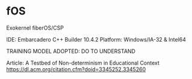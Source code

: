 # fOS
 Exokernel fiberOS/CSP

 IDE: Embarcadero C++ Builder 10.4.2
 Platform: Windows/IA-32 & Intel64

 TRAINING MODEL ADOPTED: DO TO UNDERSTAND

 Article: A Testbed of Non-determinism in Educational Context
 https://dl.acm.org/citation.cfm?doid=3345252.3345260
